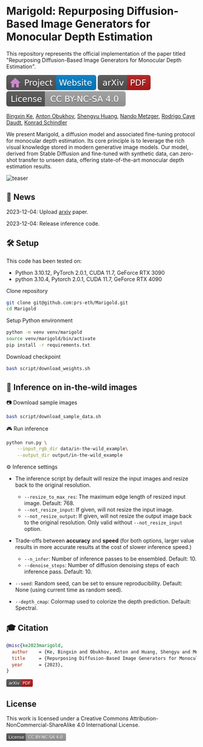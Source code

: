# Marigold: Repurposing Diffusion-Based Image Generators for Monocular Depth Estimation

This repository represents the official implementation of the paper titled "Repurposing Diffusion-Based Image Generators for Monocular Depth Estimation".

[![Website](doc/badges/badge-website.svg)](https://marigoldmonodepth.github.io)
[![Paper](doc/badges/badge-pdf.svg)]()
[![License](doc/badges/badge-license.svg)](LICENSE)
<!-- [![GitHub](https://img.shields.io/github/stars/prs-eth/Marigold?style=default&label=GitHub%20★&logo=github)](https://github.com/prs-eth/Marigold) -->
<!-- [![HF Space](https://img.shields.io/badge/%F0%9F%A4%97%20Hugging%20Face-Space-blue)]() -->
<!-- [![Open In Colab](doc/badges/badge-colab.svg)]() -->
<!-- [![Docker](doc/badges/badge-docker.svg)]() -->
<!-- ### [Repurposing Diffusion-Based Image Generators for Monocular Depth Estimation]() -->

[Bingxin Ke](http://www.kebingxin.com/),
[Anton Obukhov](https://www.obukhov.ai/),
[Shengyu Huang](https://shengyuh.github.io/),
[Nando Metzger](https://nandometzger.github.io/),
[Rodrigo Caye Daudt](https://rcdaudt.github.io/),
[Konrad Schindler](https://scholar.google.com/citations?user=FZuNgqIAAAAJ&hl=en )

We present Marigold, a diffusion model and associated fine-tuning protocol for monocular depth estimation. Its core principle is to leverage the rich visual knowledge stored in modern generative image models. Our model, derived from Stable Diffusion and fine-tuned with synthetic data, can zero-shot transfer to unseen data, offering state-of-the-art monocular depth estimation results.

![teaser](doc/teaser_collage_transparant.png)


## 📢 News

2023-12-04: Upload [arxiv]() paper.

2023-12-04: Release inference code.


## 🛠️ Setup

This code has been tested on:

- Python 3.10.12, PyTorch 2.0.1, CUDA 11.7, GeForce RTX 3090
- python 3.10.4, Pytorch 2.0.1, CUDA 11.7, GeForce RTX 4090

Clone repository

```bash
git clone git@github.com:prs-eth/Marigold.git
cd Marigold
```

Setup Python environment

```bash
python -m venv venv/marigold
source venv/marigold/bin/activate
pip install -r requirements.txt
```

Download checkpoint

```bash
bash script/download_weights.sh
```

## 🚀 Inference on in-the-wild images

📷 Download sample images

```bash
bash script/download_sample_data.sh
```

🎮 Run inference

```bash
python run.py \
    --input_rgb_dir data/in-the-wild_example\
    --output_dir output/in-the-wild_example
```

⚙️ Inference settings

- The inference script by default will resize the input images and resize back to the original resolution.
  
  - `--resize_to_max_res`: The maximum edge length of resized input image. Default: 768.
  - `--not_resize_input`: If given, will not resize the input image.
  - `--not_resize_output`: If given, will not resize the output image back to the original resolution. Only valid without `--not_resize_input` option.

- Trade-offs between **accuracy** and **speed** (for both options, larger value results in more accurate results at the cost of slower inference speed.)

  - `--n_infer`: Number of inference passes to be ensembled. Default: 10.
  - `--denoise_steps`: Number of diffusion denoising steps of each inference pass. Default: 10.

- `--seed`: Random seed, can be set to ensure reproducibility. Default: None (using current time as random seed).
- `--depth_cmap`: Colormap used to colorize the depth prediction. Default: Spectral.

## 🎓 Citation

```bibtex
@misc{ke2023marigold,
  author    = {Ke, Bingxin and Obukhov, Anton and Huang, Shengyu and Metzger, Nando and Daudt, Rodrigo Caye and Schindler, Konrad},
  title     = {Repurposing Diffusion-Based Image Generators for Monocular Depth Estimation},
  year      = {2023},
}
```
[<img src="doc/badges/badge-pdf.svg" height="20"/>]()

## License

This work is licensed under a Creative Commons Attribution-NonCommercial-ShareAlike 4.0 International License.

[<img src="doc/badges/badge-license.svg" height="20"/>](http://creativecommons.org/licenses/by-nc-sa/4.0/)